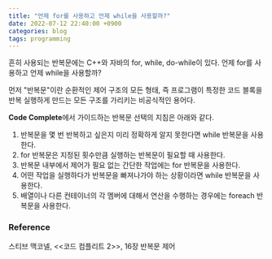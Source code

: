 ```yaml
---
title: "언제 for를 사용하고 언제 while을 사용할까?"
date: 2022-07-12 22:40:00 +0900
categories: blog
tags: programming
---
```


흔히 사용되는 반복문에는 C++와 자바의 for, while, do-while이 있다. 언제 for를 사용하고 언제 while을 사용할까?

먼저 "반복문"이란 순환적인 제어 구조의 모든 형태, 즉 프로그램이 특정한 코드 블록을 반복 실행하게 만드는 모든 구조를 가리키는 비공식적인 용어다. 

**Code Complete**에서 가이드하는 반복문 선택의 지침은 아래와 같다.

1. 반복문을 몇 번 반복하고 싶은지 미리 정확하게 알지 못한다면 while 반복문을 사용한다.
2. for 반복문은 지정된 횟수만큼 실행하는 반복문이 필요할 때 사용한다.
3. 반복문 내부에서 제어가 필요 없는 간단한 작업에는 for 반복문을 사용한다.
4. 어떤 작업을 실행하다가 반복문을 빠져나가야 하는 상황이라면 while 반복문을 사용한다.
5. 배열이나 다른 컨테이너의 각 멤버에 대해서 연산을 수행하는 경우에는 foreach 반복문을 사용한다.

### Reference
스티브 맥코넬, <<코드 컴플리트 2>>, 16장 반복문 제어 